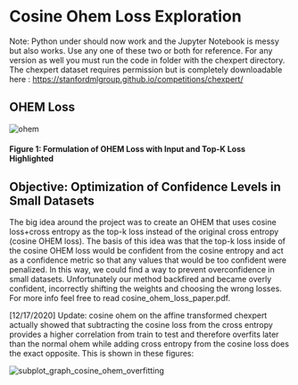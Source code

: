 # Cosine Ohem Loss Exploration
Note: Python under should now work and the Jupyter Notebook is messy but also works. Use any one of these two or both for reference. For any version as well you must run the code in folder with the chexpert directory. The chexpert dataset requires permission but is completely downloadable here : https://stanfordmlgroup.github.io/competitions/chexpert/

<h2>OHEM Loss</h2>

![ohem](https://user-images.githubusercontent.com/59486373/104828037-36267b00-5833-11eb-8e63-12c1eba829bd.png)

<h4><strong>Figure 1: Formulation of OHEM Loss with Input and Top-K Loss Highlighted</strong></h4>

<h2>Objective:  Optimization of Confidence Levels in Small Datasets</h2>

The big idea around the project was to create an OHEM that uses cosine loss+cross entropy as the top-k loss instead of the original cross entropy (cosine OHEM loss). The basis of this idea was that the top-k loss inside of the cosine OHEM loss would be confident from the cosine entropy and act as a confidence metric so that any values that would be too confident were penalized. In this way, we could find a way to prevent overconfidence in small datasets. Unfortunately our method backfired and became overly confident, incorrectly shifting the weights and choosing the wrong losses. For more info feel free to read cosine_ohem_loss_paper.pdf.

[12/17/2020] Update: cosine ohem on the affine transformed chexpert actually showed that subtracting the cosine loss from the cross entropy provides a higher correlation from train to test and therefore overfits later than the normal ohem while adding cross entropy from the cosine loss does the exact opposite. This is shown in these figures:

![subplot_graph_cosine_ohem_overfitting](https://user-images.githubusercontent.com/59486373/102566213-0e65bb00-40ad-11eb-9e70-f07d2d84fd5d.png)


